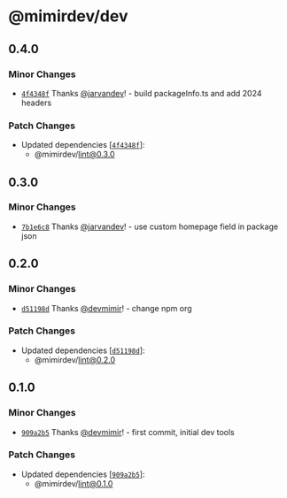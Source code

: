 # @mimirdev/dev

## 0.4.0

### Minor Changes

- [`4f4348f`](https://github.com/mimir-labs/dev/commit/4f4348f7ba1ca4312050dc87249e4080d28c42b7) Thanks [@jarvandev](https://github.com/jarvandev)! - build packageInfo.ts and add 2024 headers

### Patch Changes

- Updated dependencies [[`4f4348f`](https://github.com/mimir-labs/dev/commit/4f4348f7ba1ca4312050dc87249e4080d28c42b7)]:
  - @mimirdev/lint@0.3.0

## 0.3.0

### Minor Changes

- [`7b1e6c8`](https://github.com/mimir-labs/dev/commit/7b1e6c8db7bdda234137cc7d9849ff7b9ad4e053) Thanks [@jarvandev](https://github.com/jarvandev)! - use custom homepage field in package json

## 0.2.0

### Minor Changes

- [`d51198d`](https://github.com/mimir-labs/dev/commit/d51198d53638bcff799fc1d8aba287b78b48abc5) Thanks [@devmimir](https://github.com/devmimir)! - change npm org

### Patch Changes

- Updated dependencies [[`d51198d`](https://github.com/mimir-labs/dev/commit/d51198d53638bcff799fc1d8aba287b78b48abc5)]:
  - @mimirdev/lint@0.2.0

## 0.1.0

### Minor Changes

- [`909a2b5`](https://github.com/mimir-labs/dev/commit/909a2b52396273cfcf2bc84ff4fcf09985f1d19f) Thanks [@devmimir](https://github.com/devmimir)! - first commit, initial dev tools

### Patch Changes

- Updated dependencies [[`909a2b5`](https://github.com/mimir-labs/dev/commit/909a2b52396273cfcf2bc84ff4fcf09985f1d19f)]:
  - @mimirdev/lint@0.1.0

